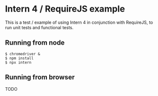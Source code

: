 # Intern 4 / RequireJS example

This is a test / example of using Intern 4 in conjunction
with RequireJS, to run unit tests and functional tests.

## Running from node

```
$ chromedriver &
$ npm install
$ npx intern
```

## Running from browser

TODO
